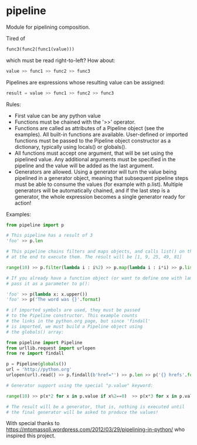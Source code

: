 # pipeline

Module for pipelining composition.

Tired of

```python
func3(func2(func1(value)))
```
which must be read right-to-left? How about:

```python
value >> func1 >> func2 >> func3
```

Pipelines are expressions whose resulting value can be assigned:

```python
result = value >> func1 >> func2 >> func3
```

Rules:
 * First value can be any python value
 * Functions must be chained with the '>>' operator.
 * Functions are called as attributes of a Pipeline object (see the examples). All built-in functions are available. User-defined or imported functions must be passed to the Pipeline object constructor as a dictionary, typically using locals() or globals().
 * All functions must accept one argument, that will be set using the pipelined value.
    Any additional arguments must be specified in the pipeline and the value will be added
    as the last argument.
 * Generators are allowed. Using a generator will turn the value being pipelined in a generator object, meaning that subsequent pipeline steps must be able to consume the values (for example with p.list). Multiple generators will be automatically chained, and if the last step is a generator, the whole expression becomes a single generator ready for action!

Examples:
```python
from pipeline import p

# This pipeline has a result of 3
'foo' >> p.len

# This pipeline chains filters and maps objects, and calls list() on them
# at the end to execute them. The result will be [1, 9, 25, 49, 81]

range(10) >> p.filter(lambda i : i%2) >> p.map(lambda i : i*i) >> p.list

# If you already have a function object (or want to define one with lambda),
# pass it as a parameter to p():

'foo' >> p(lambda x: x.upper())
'foo' >> p('The word was {}'.format)

# if imported symbols are used, they must be passed
# to the Pipeline constructor. This example counts
# the links in the python.org page, but since 'findall'
# is imported, we must build a Pipeline object using
# the globals() array:

from pipeline import Pipeline
from urllib.request import urlopen
from re import findall

p = Pipeline(globals())
url = 'http://python.org'
urlopen(url).read() >> p.findall(b'href="') >> p.len >> p('{} hrefs'.format)

# Generator support using the special "p.value" keyword:

range(10) >> p(x*2 for x in p.value if x%2==0)  >> p(x*3 for x in p.value)

# The result will be a generator, that is, nothing is executed until
# the final generator will be asked to produce the values!

```
With special thanks to https://mtomassoli.wordpress.com/2012/03/29/pipelining-in-python/ who inspired this project.
